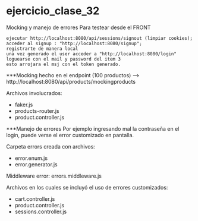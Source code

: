 # ejercicio_clase_32
Mocking y manejo de errores 
Para testear desde el FRONT

    ejecutar http://localhost:8080/api/sessions/signout (limpiar cookies);
    acceder al signup : "http://localhost:8080/signup";
    registrarte de manera local
    una vez generado el user acceder a "http://localhost:8080/login"
    loguearse con el mail y password del item 3
    esto arrojara el msj con el token generado.
 

***Mocking hecho en el endpoint (100 productos) --> http://localhost:8080/api/products/mockingproducts

Archivos involucrados:
 - faker.js
 - products-router.js
 - product.controller.js
 

***Manejo de errores
Por ejemplo ingresando mal la contraseña en el login, puede verse el error customizado en pantalla.

Carpeta errors creada con archivos:

- error.enum.js
- error.generator.js

Middleware error: errors.middleware.js

Archivos en los cuales se incluyó el uso de errores customizados:
- cart.controller.js
- product.controller.js
- sessions.controller.js